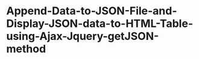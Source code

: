 # Append-Data-to-JSON-File-and-Display-JSON-data-to-HTML-Table-using-Ajax-Jquery-getJSON-method
<a img src="https://2.bp.blogspot.com/-Cm9PsA7kpTk/WPnqmVeGUVI/AAAAAAAAAfI/m42RPaBSTHw85Tp-jLjlpeeArtSCaH91wCLcB/s1600/how-to-load-csv-file-data-into-html-table-using-ajax-jquery-small.jpg"></a>
